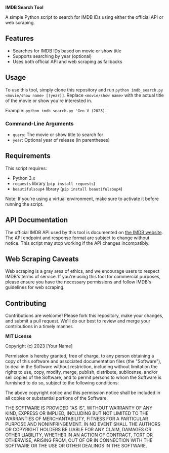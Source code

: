 **IMDB Search Tool**

A simple Python script to search for IMDB IDs using either the official API or web scraping.

## Features

* Searches for IMDB IDs based on movie or show title
* Supports searching by year (optional)
* Uses both official API and web scraping as fallbacks

## Usage

To use this tool, simply clone this repository and run `python imdb_search.py <movie/show name> [(year)]`. Replace `<movie/show name>` with the actual title of the movie or show you're interested in.

Example: `python imdb_search.py 'Gen V (2023)'`

### Command-Line Arguments

* `query`: The movie or show title to search for
* `year`: Optional year of release (in parentheses)

## Requirements

This script requires:

* Python 3.x
* `requests` library (`pip install requests`)
* `beautifulsoup4` library (`pip install beautifulsoup4`)

Note: If you're using a virtual environment, make sure to activate it before running the script.

## API Documentation

The official IMDB API used by this tool is documented on [the IMDB website](https://imdb.com/). The API endpoint and response format are subject to change without notice. This script may stop working if the API changes incompatibly.

## Web Scraping Caveats

Web scraping is a gray area of ethics, and we encourage users to respect IMDB's terms of service. If you're using this tool for commercial purposes, please ensure you have the necessary permissions and follow IMDB's guidelines for web scraping.

## Contributing

Contributions are welcome! Please fork this repository, make your changes, and submit a pull request. We'll do our best to review and merge your contributions in a timely manner.

**MIT License**

Copyright (c) 2023 [Your Name]

Permission is hereby granted, free of charge, to any person obtaining a copy
of this software and associated documentation files (the "Software"), to deal
in the Software without restriction, including without limitation the rights
to use, copy, modify, merge, publish, distribute, sublicense, and/or sell
copies of the Software, and to permit persons to whom the Software is
furnished to do so, subject to the following conditions:

The above copyright notice and this permission notice shall be included in all
copies or substantial portions of the Software.

THE SOFTWARE IS PROVIDED "AS IS", WITHOUT WARRANTY OF ANY KIND, EXPRESS OR
IMPLIED, INCLUDING BUT NOT LIMITED TO THE WARRANTIES OF MERCHANTABILITY,
FITNESS FOR A PARTICULAR PURPOSE AND NONINFRINGEMENT. IN NO EVENT SHALL THE
AUTHORS OR COPYRIGHT HOLDERS BE LIABLE FOR ANY CLAIM, DAMAGES OR OTHER
LIABILITY, WHETHER IN AN ACTION OF CONTRACT, TORT OR OTHERWISE, ARISING FROM,
OUT OF OR IN CONNECTION WITH THE SOFTWARE OR THE USE OR OTHER DEALINGS IN
THE SOFTWARE.